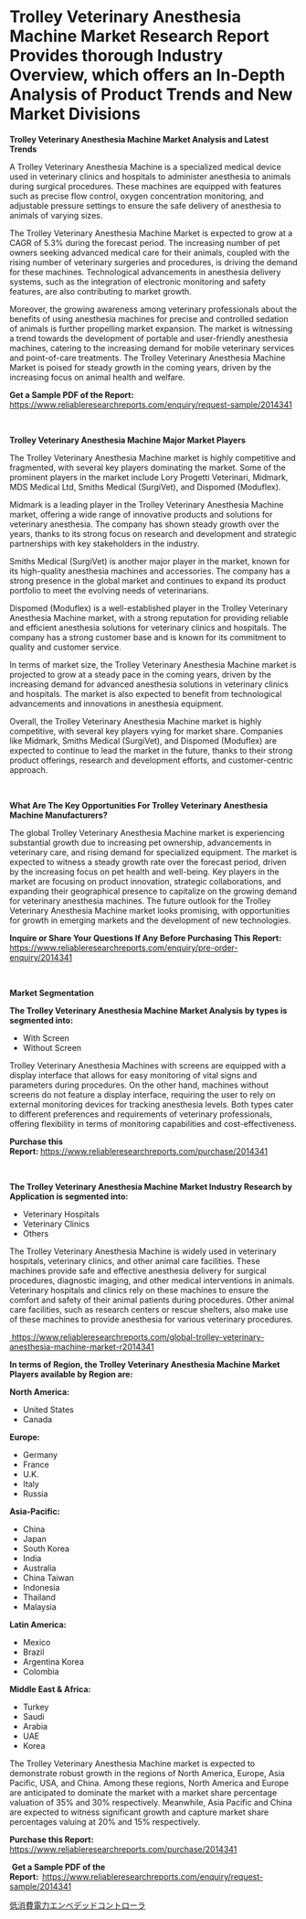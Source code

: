 <p><h1>Trolley Veterinary Anesthesia Machine Market Research Report Provides thorough Industry Overview, which offers an In-Depth Analysis of Product Trends and New Market Divisions</h1></p><p><strong>Trolley Veterinary Anesthesia Machine Market Analysis and Latest Trends</strong></p>
<p><p>A Trolley Veterinary Anesthesia Machine is a specialized medical device used in veterinary clinics and hospitals to administer anesthesia to animals during surgical procedures. These machines are equipped with features such as precise flow control, oxygen concentration monitoring, and adjustable pressure settings to ensure the safe delivery of anesthesia to animals of varying sizes.</p><p>The Trolley Veterinary Anesthesia Machine Market is expected to grow at a CAGR of 5.3% during the forecast period. The increasing number of pet owners seeking advanced medical care for their animals, coupled with the rising number of veterinary surgeries and procedures, is driving the demand for these machines. Technological advancements in anesthesia delivery systems, such as the integration of electronic monitoring and safety features, are also contributing to market growth.</p><p>Moreover, the growing awareness among veterinary professionals about the benefits of using anesthesia machines for precise and controlled sedation of animals is further propelling market expansion. The market is witnessing a trend towards the development of portable and user-friendly anesthesia machines, catering to the increasing demand for mobile veterinary services and point-of-care treatments. The Trolley Veterinary Anesthesia Machine Market is poised for steady growth in the coming years, driven by the increasing focus on animal health and welfare.</p></p>
<p><strong>Get a Sample PDF of the Report:&nbsp;</strong> <a href="https://www.reliableresearchreports.com/enquiry/request-sample/2014341">https://www.reliableresearchreports.com/enquiry/request-sample/2014341</a></p>
<p>&nbsp;</p>
<p><strong>Trolley Veterinary Anesthesia Machine Major Market Players</strong></p>
<p><p>The Trolley Veterinary Anesthesia Machine market is highly competitive and fragmented, with several key players dominating the market. Some of the prominent players in the market include Lory Progetti Veterinari, Midmark, MDS Medical Ltd, Smiths Medical (SurgiVet), and Dispomed (Moduflex).</p><p>Midmark is a leading player in the Trolley Veterinary Anesthesia Machine market, offering a wide range of innovative products and solutions for veterinary anesthesia. The company has shown steady growth over the years, thanks to its strong focus on research and development and strategic partnerships with key stakeholders in the industry.</p><p>Smiths Medical (SurgiVet) is another major player in the market, known for its high-quality anesthesia machines and accessories. The company has a strong presence in the global market and continues to expand its product portfolio to meet the evolving needs of veterinarians.</p><p>Dispomed (Moduflex) is a well-established player in the Trolley Veterinary Anesthesia Machine market, with a strong reputation for providing reliable and efficient anesthesia solutions for veterinary clinics and hospitals. The company has a strong customer base and is known for its commitment to quality and customer service.</p><p>In terms of market size, the Trolley Veterinary Anesthesia Machine market is projected to grow at a steady pace in the coming years, driven by the increasing demand for advanced anesthesia solutions in veterinary clinics and hospitals. The market is also expected to benefit from technological advancements and innovations in anesthesia equipment.</p><p>Overall, the Trolley Veterinary Anesthesia Machine market is highly competitive, with several key players vying for market share. Companies like Midmark, Smiths Medical (SurgiVet), and Dispomed (Moduflex) are expected to continue to lead the market in the future, thanks to their strong product offerings, research and development efforts, and customer-centric approach.</p></p>
<p>&nbsp;</p>
<p><strong>What Are The Key Opportunities For Trolley Veterinary Anesthesia Machine Manufacturers?</strong></p>
<p><p>The global Trolley Veterinary Anesthesia Machine market is experiencing substantial growth due to increasing pet ownership, advancements in veterinary care, and rising demand for specialized equipment. The market is expected to witness a steady growth rate over the forecast period, driven by the increasing focus on pet health and well-being. Key players in the market are focusing on product innovation, strategic collaborations, and expanding their geographical presence to capitalize on the growing demand for veterinary anesthesia machines. The future outlook for the Trolley Veterinary Anesthesia Machine market looks promising, with opportunities for growth in emerging markets and the development of new technologies.</p></p>
<p><strong>Inquire or Share Your Questions If Any Before Purchasing This Report:</strong> <a href="https://www.reliableresearchreports.com/enquiry/pre-order-enquiry/2014341">https://www.reliableresearchreports.com/enquiry/pre-order-enquiry/2014341</a></p>
<p>&nbsp;</p>
<p><strong>Market Segmentation</strong></p>
<p><strong>The Trolley Veterinary Anesthesia Machine Market Analysis by types is segmented into:</strong></p>
<p><ul><li>With Screen</li><li>Without Screen</li></ul></p>
<p><p>Trolley Veterinary Anesthesia Machines with screens are equipped with a display interface that allows for easy monitoring of vital signs and parameters during procedures. On the other hand, machines without screens do not feature a display interface, requiring the user to rely on external monitoring devices for tracking anesthesia levels. Both types cater to different preferences and requirements of veterinary professionals, offering flexibility in terms of monitoring capabilities and cost-effectiveness.</p></p>
<p><strong>Purchase this Report:&nbsp;</strong><a href="https://www.reliableresearchreports.com/purchase/2014341">https://www.reliableresearchreports.com/purchase/2014341</a></p>
<p>&nbsp;</p>
<p><strong>The Trolley Veterinary Anesthesia Machine Market Industry Research by Application is segmented into:</strong></p>
<p><ul><li>Veterinary Hospitals</li><li>Veterinary Clinics</li><li>Others</li></ul></p>
<p><p>The Trolley Veterinary Anesthesia Machine is widely used in veterinary hospitals, veterinary clinics, and other animal care facilities. These machines provide safe and effective anesthesia delivery for surgical procedures, diagnostic imaging, and other medical interventions in animals. Veterinary hospitals and clinics rely on these machines to ensure the comfort and safety of their animal patients during procedures. Other animal care facilities, such as research centers or rescue shelters, also make use of these machines to provide anesthesia for various veterinary procedures.</p></p>
<p><a href="https://www.reliableresearchreports.com/global-trolley-veterinary-anesthesia-machine-market-r2014341">&nbsp;https://www.reliableresearchreports.com/global-trolley-veterinary-anesthesia-machine-market-r2014341</a></p>
<p><strong>In terms of Region, the Trolley Veterinary Anesthesia Machine Market Players available by Region are:</strong></p>
<p>
    <p> <strong> North America: </strong>
        <ul>
            <li>United States</li>
            <li>Canada</li>
        </ul>
        </p> 
    <p> <strong> Europe: </strong>
        <ul>
            <li>Germany</li>
            <li>France</li>
            <li>U.K.</li>
            <li>Italy</li>
            <li>Russia</li>
        </ul>
        </p> 
    <p> <strong> Asia-Pacific: </strong>
        <ul>
            <li>China</li>
            <li>Japan</li>
            <li>South Korea</li>
            <li>India</li>
            <li>Australia</li>
            <li>China Taiwan</li>
            <li>Indonesia</li>
            <li>Thailand</li>
            <li>Malaysia</li>
        </ul>
        </p> 
    <p> <strong> Latin America: </strong>
        <ul>
            <li>Mexico</li>
            <li>Brazil</li>
            <li>Argentina Korea</li>
            <li>Colombia</li>
        </ul>
        </p> 
    <p> <strong> Middle East & Africa: </strong>
        <ul>
            <li>Turkey</li>
            <li>Saudi</li>
            <li>Arabia</li>
            <li>UAE</li>
            <li>Korea</li>
        </ul>
    </p>
    </p>
<p><p>The Trolley Veterinary Anesthesia Machine market is expected to demonstrate robust growth in the regions of North America, Europe, Asia Pacific, USA, and China. Among these regions, North America and Europe are anticipated to dominate the market with a market share percentage valuation of 35% and 30% respectively. Meanwhile, Asia Pacific and China are expected to witness significant growth and capture market share percentages valuing at 20% and 15% respectively.</p></p>
<p><strong>Purchase this Report: </strong><a href="https://www.reliableresearchreports.com/purchase/2014341">https://www.reliableresearchreports.com/purchase/2014341</a></p>
<p>&nbsp;<strong>Get a Sample PDF of the Report:&nbsp;&nbsp;</strong><a href="https://www.reliableresearchreports.com/enquiry/request-sample/2014341">https://www.reliableresearchreports.com/enquiry/request-sample/2014341</a></p>
<p><strong></strong></p>
<p><p><a href="https://github.com/oqxogxyvqe90775/Market-Research-Report-List-2/blob/main/5923167118094.md">低消費電力エンベデッドコントローラ</a></p></p>